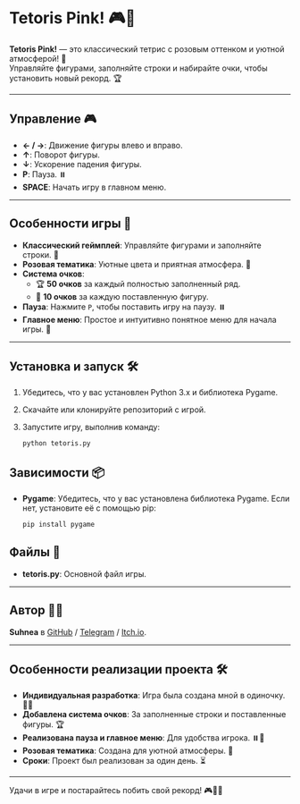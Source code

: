 # Tetoris Pink! 🎮🌸

**Tetoris Pink!** — это классический тетрис с розовым оттенком и уютной атмосферой! 🌸  
Управляйте фигурами, заполняйте строки и набирайте очки, чтобы установить новый рекорд. 🏆  

---

## Управление 🎮

- **← / →**: Движение фигуры влево и вправо.  
- **↑**: Поворот фигуры.  
- **↓**: Ускорение падения фигуры.  
- **P**: Пауза. ⏸️  
- **SPACE**: Начать игру в главном меню.  

---

## Особенности игры 🌟

- **Классический геймплей**: Управляйте фигурами и заполняйте строки. 🧩  
- **Розовая тематика**: Уютные цвета и приятная атмосфера. 🌸  
- **Система очков**:  
  - 🏆 **50 очков** за каждый полностью заполненный ряд.  
  - 🎉 **10 очков** за каждую поставленную фигуру.  
- **Пауза**: Нажмите `P`, чтобы поставить игру на паузу. ⏸️  
- **Главное меню**: Простое и интуитивно понятное меню для начала игры. 🏁  

---

## Установка и запуск 🛠️

1. Убедитесь, что у вас установлен Python 3.x и библиотека Pygame.  
2. Скачайте или клонируйте репозиторий с игрой.  
3. Запустите игру, выполнив команду:

   ```bash
   python tetoris.py

## Зависимости 📦
- **Pygame**: Убедитесь, что у вас установлена библиотека Pygame. Если нет, установите её с помощью pip:

   ```bash
   pip install pygame

## Файлы 📄

- **tetoris.py**: Основной файл игры.  

---

## Автор 👩‍💻

**Suhnea** в [GitHub](https://github.com/Suhnea) / [Telegram](https://t.me/Suhnea) / [Itch.io](https://suhnea.itch.io/).  

---

## Особенности реализации проекта 🛠️

- **Индивидуальная разработка**: Игра была создана мной в одиночку. 🧑‍💻  
- **Добавлена система очков**: За заполненные строки и поставленные фигуры. 🏆  
- **Реализована пауза и главное меню**: Для удобства игрока. ⏸️🏁  
- **Розовая тематика**: Создана для уютной атмосферы. 🌸  
- **Сроки**: Проект был реализован за один день. ⏳  

---

Удачи в игре и постарайтесь побить свой рекорд! 🎮🌸🔥  
